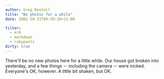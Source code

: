 ```yaml
---
author: Greg Restall
title: "No photos for a while"
date: 2002-10-31T09:59:18+11:00

filter:
  - erb
  - markdown
  - rubypants
dirty: true
---
```


<p>There'll be no new photos here for a little while.  Our house got broken into yesterday, and a few things -- including the camera -- were nicked.  Everyone's OK, however.  A little bit shaken, but OK.</p>

